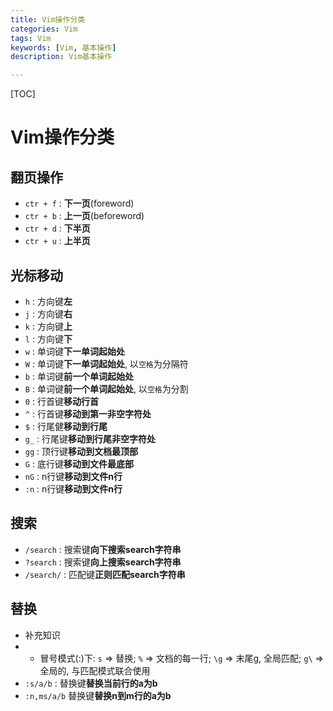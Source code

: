 ```yaml
---
title: Vim操作分类
categories: Vim 
tags: Vim
keywords: [Vim, 基本操作]
description: Vim基本操作

---
```


<!--more-->

[TOC]

# Vim操作分类
## 翻页操作
  * `ctr + f` : **下一页**(foreword) 
  * `ctr + b` : **上一页**(beforeword)
  * `ctr + d` : **下半页**
  * `ctr + u` : **上半页**

## 光标移动
  * `h` : 方向键**左**
  * `j` : 方向键**右**
  * `k` : 方向键**上**
  * `l` : 方向键**下**
  * `w` : 单词键**下一单词起始处**
  * `W` : 单词键**下一单词起始处**, 以`空格`为分隔符
  * `b` : 单词键**前一个单词起始处**
  * `B` : 单词键**前一个单词起始处**, 以`空格`为分割
  * `0` : 行首键**移动行首**
  * `^` : 行首键**移动到第一非空字符处**
  * `$` : 行尾健**移动到行尾**
  * `g_` : 行尾键**移动到行尾非空字符处**
  * `gg` : 顶行键**移动到文档最顶部**
  * `G` : 底行键**移动到文件最底部**
  * `nG` : n行键**移动到文件n行**
  * `:n` : n行键**移动到文件n行**

## 搜索
  * `/search` : 搜索键**向下搜索search字符串**
  * `?search` : 搜索键**向上搜索search字符串**
  * `/search/` : 匹配键**正则匹配search字符串**

## 替换 
  * 补充知识
  * * 冒号模式(:)下: `s` => 替换; `%` => 文档的每一行; `\g` => 末尾g, 全局匹配; `g\` => 全局的, 与匹配模式联合使用
  * `:s/a/b` : 替换键**替换当前行的a为b**
  * `:n,ms/a/b` 替换键**替换n到m行的a为b**